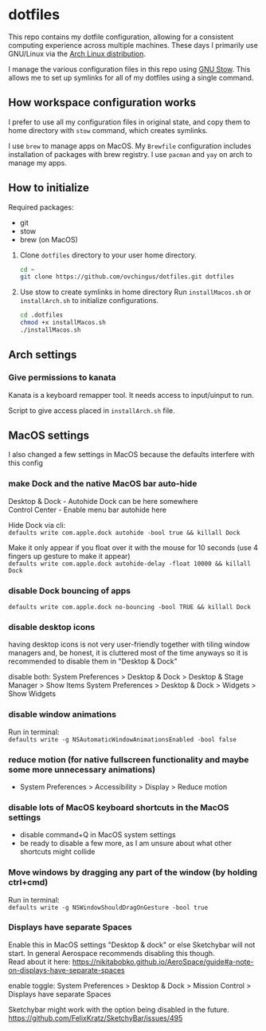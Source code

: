# dotfiles

This repo contains my dotfile configuration, allowing for a consistent computing experience across multiple machines.
These days I primarily use GNU/Linux via the [Arch Linux distribution](https://archlinux.org).

I manage the various configuration files in this repo using [GNU Stow](https://www.gnu.org/software/stow/). This allows me to set up symlinks for all of my dotfiles using a single command.

## How workspace configuration works

I prefer to use all my configuration files in original state, and copy them to home directory with `stow` command, which creates symlinks.

I use `brew` to manage apps on MacOS. My `Brewfile` configuration includes installation of packages with brew registry.
I use `pacman` and `yay` on arch to manage my apps.

## How to initialize

Required packages:

- git
- stow
- brew (on MacOS)

1. Clone `dotfiles` directory to your user home directory.

   ```sh
   cd ~
   git clone https://github.com/ovchingus/dotfiles.git dotfiles
   ```

2. Use stow to create symlinks in home directory
Run `installMacos.sh` or `installArch.sh` to initialize configurations.

   ```sh
   cd .dotfiles
   chmod +x installMacos.sh
   ./installMacos.sh
   ```

## Arch settings

### Give permissions to kanata

Kanata is a keyboard remapper tool. It needs access to input/uinput to run.

Script to give access placed in `installArch.sh` file.

## MacOS settings

I also changed a few settings in MacOS because the defaults interfere with this config

### make Dock and the native MacOS bar auto-hide  

Desktop & Dock - Autohide Dock can be here somewhere  
Control Center - Enable menu bar autohide here  

Hide Dock via cli:  
`defaults write com.apple.dock autohide -bool true && killall Dock`  

Make it only appear if you float over it with the mouse for 10 seconds (use 4 fingers up gesture to make it appear)  
`defaults write com.apple.dock autohide-delay -float 10000 && killall Dock`

### disable Dock bouncing of apps

`defaults write com.apple.dock no-bouncing -bool TRUE && killall Dock`  

### disable desktop icons

having desktop icons is not very user-friendly together with tiling window managers and, be honest, it is cluttered most of the time anyways so it is recommended to disable them in "Desktop & Dock"  

disable both:
System Preferences > Desktop & Dock > Desktop & Stage Manager > Show Items
System Preferences > Desktop & Dock > Widgets > Show Widgets

### disable window animations

Run in terminal:  
`defaults write -g NSAutomaticWindowAnimationsEnabled -bool false`

### reduce motion (for native fullscreen functionality and maybe some more unnecessary animations)

- System Preferences > Accessibility > Display > Reduce motion

### disable lots of MacOS keyboard shortcuts in the MacOS settings

- disable command+Q in MacOS system settings
- be ready to disable a few more, as I am unsure about what other shortcuts might collide

### Move windows by dragging any part of the window (by holding ctrl+cmd)

Run in terminal:  
`defaults write -g NSWindowShouldDragOnGesture -bool true`

### Displays have separate Spaces

Enable this in MacOS settings "Desktop & dock" or else Sketchybar will not start. In general Aerospace recommends disabling this though.  
Read about it here: <https://nikitabobko.github.io/AeroSpace/guide#a-note-on-displays-have-separate-spaces>  

enable toggle:
System Preferences > Desktop & Dock > Mission Control > Displays have separate Spaces

Sketchybar might work with the option being disabled in the future.  
<https://github.com/FelixKratz/SketchyBar/issues/495>
